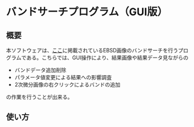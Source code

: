 # バンドサーチプログラム（GUI版）
## 概要
本ソフトウェアは、[ここ](https://github.com/rtomiyasu/BandSearch)に掲載されているEBSD画像のバンドサーチを行うプログラムである。こちらでは、GUI操作により、結果画像や結果データ見ながらの
- バンドデータ追加削除
- パラメータ値変更による結果への影響調査
- 2次微分画像の右クリックによるバンドの追加

の作業を行うことが出来る。
## 使い方
